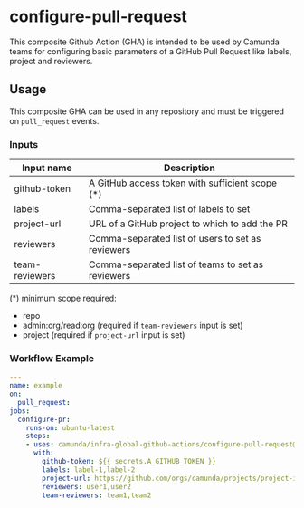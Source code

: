 # configure-pull-request

This composite Github Action (GHA) is intended to be used by Camunda teams for configuring basic parameters of a GitHub Pull Request like labels, project and reviewers.

## Usage

This composite GHA can be used in any repository and must be triggered on `pull_request` events.

### Inputs
| Input name           | Description                                               |
|----------------------|-----------------------------------------------------------|
| github-token         | A GitHub access token with sufficient scope (*) |
| labels               | Comma-separated list of labels to set |
| project-url          | URL of a GitHub project to which to add the PR |
| reviewers            | Comma-separated list of users to set as reviewers |
| team-reviewers       | Comma-separated list of teams to set as reviewers |

(*) minimum scope required:
- repo
- admin:org/read:org (required if `team-reviewers` input is set)
- project (required if `project-url` input is set)

### Workflow Example
```yaml
---
name: example
on:
  pull_request:
jobs:
  configure-pr:
    runs-on: ubuntu-latest
    steps:
    - uses: camunda/infra-global-github-actions/configure-pull-request@main
      with:
        github-token: ${{ secrets.A_GITHUB_TOKEN }}
        labels: label-1,label-2
        project-url: https://github.com/orgs/camunda/projects/project-id/
        reviewers: user1,user2
        team-reviewers: team1,team2
```
